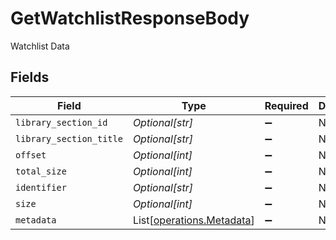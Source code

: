 # GetWatchlistResponseBody

Watchlist Data


## Fields

| Field                                                            | Type                                                             | Required                                                         | Description                                                      |
| ---------------------------------------------------------------- | ---------------------------------------------------------------- | ---------------------------------------------------------------- | ---------------------------------------------------------------- |
| `library_section_id`                                             | *Optional[str]*                                                  | :heavy_minus_sign:                                               | N/A                                                              |
| `library_section_title`                                          | *Optional[str]*                                                  | :heavy_minus_sign:                                               | N/A                                                              |
| `offset`                                                         | *Optional[int]*                                                  | :heavy_minus_sign:                                               | N/A                                                              |
| `total_size`                                                     | *Optional[int]*                                                  | :heavy_minus_sign:                                               | N/A                                                              |
| `identifier`                                                     | *Optional[str]*                                                  | :heavy_minus_sign:                                               | N/A                                                              |
| `size`                                                           | *Optional[int]*                                                  | :heavy_minus_sign:                                               | N/A                                                              |
| `metadata`                                                       | List[[operations.Metadata](../../models/operations/metadata.md)] | :heavy_minus_sign:                                               | N/A                                                              |